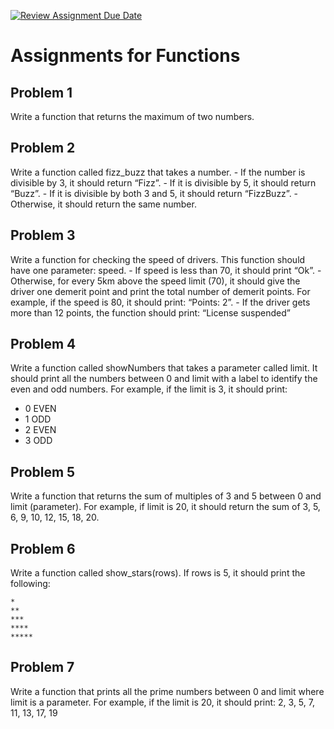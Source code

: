 [![Review Assignment Due Date](https://classroom.github.com/assets/deadline-readme-button-22041afd0340ce965d47ae6ef1cefeee28c7c493a6346c4f15d667ab976d596c.svg)](https://classroom.github.com/a/NcLJaozA)
# Assignments for Functions

## Problem 1
Write a function that returns the maximum of two numbers.

## Problem 2
Write a function called fizz_buzz that takes a number.
    - If the number is divisible by 3, it should return “Fizz”.
    - If it is divisible by 5, it should return “Buzz”.
    - If it is divisible by both 3 and 5, it should return “FizzBuzz”.
    - Otherwise, it should return the same number.

## Problem 3
Write a function for checking the speed of drivers. This function should have one parameter: speed.
    - If speed is less than 70, it should print “Ok”.
    - Otherwise, for every 5km above the speed limit (70), it should give the driver one demerit point and print the total number of demerit points. For example, if the speed is 80, it should print: “Points: 2”.
    - If the driver gets more than 12 points, the function should print: “License suspended”

## Problem 4
Write a function called showNumbers that takes a parameter called limit. It should print all the numbers between 0 and limit with a label to identify the even and odd numbers. For example, if the limit is 3, it should print:
    
- 0 EVEN
- 1 ODD
- 2 EVEN
- 3 ODD

## Problem 5
Write a function that returns the sum of multiples of 3 and 5 between 0 and limit (parameter). 
For example, if limit is 20, it should return the sum of 3, 5, 6, 9, 10, 12, 15, 18, 20.

## Problem 6
Write a function called show_stars(rows). If rows is 5, it should print the following:
```
*
**
***
****
*****
```

## Problem 7
Write a function that prints all the prime numbers between 0 and limit where limit is a parameter.
For example, if the limit is 20, it should print:
2, 3, 5, 7, 11, 13, 17, 19
